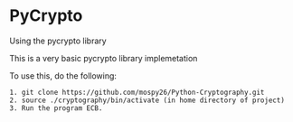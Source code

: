 # PyCrypto
Using the pycrypto library

This is a very basic pycrypto library implemetation

To use this, do the following:
```
1. git clone https://github.com/mospy26/Python-Cryptography.git
2. source ./cryptography/bin/activate (in home directory of project)
3. Run the program ECB.
```
